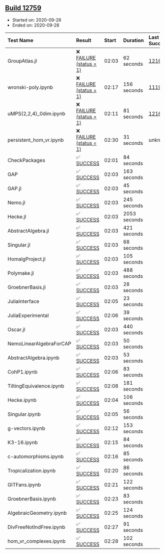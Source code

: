 ## [Build 12759](https://oscarci.mathematik.uni-kl.de/job/oscar/12759/)

* Started on: 2020-09-28
* Ended on: 2020-09-28

| Test Name    | Result | Start | Duration | Last Success | First Failure |
|:-------------|:-------|:------|:---------|:-------------|:--------------|
| GroupAtlas.jl | ❌ [FAILURE (status = 1)](https://oscarci.mathematik.uni-kl.de/job/oscar/12759/artifact/logs/build-12759/GroupAtlas.jl.log) | 02:03 | 62 seconds | [12167](https://oscarci.mathematik.uni-kl.de/job/oscar/12167/) | [12168](https://oscarci.mathematik.uni-kl.de/job/oscar/12168/) |
| wronski-poly.ipynb | ❌ [FAILURE (status = 1)](https://oscarci.mathematik.uni-kl.de/job/oscar/12759/artifact/logs/build-12759/wronski-poly.ipynb.log) | 02:17 | 156 seconds | [11192](https://oscarci.mathematik.uni-kl.de/job/oscar/11192/) | [11193](https://oscarci.mathematik.uni-kl.de/job/oscar/11193/) |
| uMPS(2,2,4)_0dim.ipynb | ❌ [FAILURE (status = 1)](https://oscarci.mathematik.uni-kl.de/job/oscar/12759/artifact/logs/build-12759/uMPS-2-2-4-_0dim.ipynb.log) | 02:11 | 81 seconds | [12167](https://oscarci.mathematik.uni-kl.de/job/oscar/12167/) | [12168](https://oscarci.mathematik.uni-kl.de/job/oscar/12168/) |
| persistent_hom_vr.ipynb | ❌ [FAILURE (status = 1)](https://oscarci.mathematik.uni-kl.de/job/oscar/12759/artifact/logs/build-12759/persistent_hom_vr.ipynb.log) | 02:30 | 31 seconds | unknown | unknown |
| CheckPackages | ✅ [SUCCESS](https://oscarci.mathematik.uni-kl.de/job/oscar/12759/artifact/logs/build-12759/CheckPackages.log) | 02:01 | 84 seconds |  |  |
| GAP | ✅ [SUCCESS](https://oscarci.mathematik.uni-kl.de/job/oscar/12759/artifact/logs/build-12759/GAP.log) | 02:03 | 163 seconds |  |  |
| GAP.jl | ✅ [SUCCESS](https://oscarci.mathematik.uni-kl.de/job/oscar/12759/artifact/logs/build-12759/GAP.jl.log) | 02:03 | 45 seconds |  |  |
| Nemo.jl | ✅ [SUCCESS](https://oscarci.mathematik.uni-kl.de/job/oscar/12759/artifact/logs/build-12759/Nemo.jl.log) | 02:03 | 245 seconds |  |  |
| Hecke.jl | ✅ [SUCCESS](https://oscarci.mathematik.uni-kl.de/job/oscar/12759/artifact/logs/build-12759/Hecke.jl.log) | 02:03 | 2053 seconds |  |  |
| AbstractAlgebra.jl | ✅ [SUCCESS](https://oscarci.mathematik.uni-kl.de/job/oscar/12759/artifact/logs/build-12759/AbstractAlgebra.jl.log) | 02:03 | 421 seconds |  |  |
| Singular.jl | ✅ [SUCCESS](https://oscarci.mathematik.uni-kl.de/job/oscar/12759/artifact/logs/build-12759/Singular.jl.log) | 02:03 | 68 seconds |  |  |
| HomalgProject.jl | ✅ [SUCCESS](https://oscarci.mathematik.uni-kl.de/job/oscar/12759/artifact/logs/build-12759/HomalgProject.jl.log) | 02:03 | 105 seconds |  |  |
| Polymake.jl | ✅ [SUCCESS](https://oscarci.mathematik.uni-kl.de/job/oscar/12759/artifact/logs/build-12759/Polymake.jl.log) | 02:03 | 488 seconds |  |  |
| GroebnerBasis.jl | ✅ [SUCCESS](https://oscarci.mathematik.uni-kl.de/job/oscar/12759/artifact/logs/build-12759/GroebnerBasis.jl.log) | 02:03 | 28 seconds |  |  |
| JuliaInterface | ✅ [SUCCESS](https://oscarci.mathematik.uni-kl.de/job/oscar/12759/artifact/logs/build-12759/JuliaInterface.log) | 02:05 | 23 seconds |  |  |
| JuliaExperimental | ✅ [SUCCESS](https://oscarci.mathematik.uni-kl.de/job/oscar/12759/artifact/logs/build-12759/JuliaExperimental.log) | 02:06 | 39 seconds |  |  |
| Oscar.jl | ✅ [SUCCESS](https://oscarci.mathematik.uni-kl.de/job/oscar/12759/artifact/logs/build-12759/Oscar.jl.log) | 02:03 | 440 seconds |  |  |
| NemoLinearAlgebraForCAP | ✅ [SUCCESS](https://oscarci.mathematik.uni-kl.de/job/oscar/12759/artifact/logs/build-12759/NemoLinearAlgebraForCAP.log) | 02:03 | 50 seconds |  |  |
| AbstractAlgebra.ipynb | ✅ [SUCCESS](https://oscarci.mathematik.uni-kl.de/job/oscar/12759/artifact/logs/build-12759/AbstractAlgebra.ipynb.log) | 02:03 | 53 seconds |  |  |
| CohP1.ipynb | ✅ [SUCCESS](https://oscarci.mathematik.uni-kl.de/job/oscar/12759/artifact/logs/build-12759/CohP1.ipynb.log) | 02:06 | 83 seconds |  |  |
| TiltingEquivalence.ipynb | ✅ [SUCCESS](https://oscarci.mathematik.uni-kl.de/job/oscar/12759/artifact/logs/build-12759/TiltingEquivalence.ipynb.log) | 02:08 | 181 seconds |  |  |
| Hecke.ipynb | ✅ [SUCCESS](https://oscarci.mathematik.uni-kl.de/job/oscar/12759/artifact/logs/build-12759/Hecke.ipynb.log) | 02:04 | 106 seconds |  |  |
| Singular.ipynb | ✅ [SUCCESS](https://oscarci.mathematik.uni-kl.de/job/oscar/12759/artifact/logs/build-12759/Singular.ipynb.log) | 02:05 | 56 seconds |  |  |
| g-vectors.ipynb | ✅ [SUCCESS](https://oscarci.mathematik.uni-kl.de/job/oscar/12759/artifact/logs/build-12759/g-vectors.ipynb.log) | 02:12 | 153 seconds |  |  |
| K3-16.ipynb | ✅ [SUCCESS](https://oscarci.mathematik.uni-kl.de/job/oscar/12759/artifact/logs/build-12759/K3-16.ipynb.log) | 02:15 | 84 seconds |  |  |
| c-automorphisms.ipynb | ✅ [SUCCESS](https://oscarci.mathematik.uni-kl.de/job/oscar/12759/artifact/logs/build-12759/c-automorphisms.ipynb.log) | 02:16 | 85 seconds |  |  |
| Tropicalization.ipynb | ✅ [SUCCESS](https://oscarci.mathematik.uni-kl.de/job/oscar/12759/artifact/logs/build-12759/Tropicalization.ipynb.log) | 02:20 | 86 seconds |  |  |
| GITFans.ipynb | ✅ [SUCCESS](https://oscarci.mathematik.uni-kl.de/job/oscar/12759/artifact/logs/build-12759/GITFans.ipynb.log) | 02:21 | 122 seconds |  |  |
| GroebnerBasis.ipynb | ✅ [SUCCESS](https://oscarci.mathematik.uni-kl.de/job/oscar/12759/artifact/logs/build-12759/GroebnerBasis.ipynb.log) | 02:23 | 83 seconds |  |  |
| AlgebraicGeometry.ipynb | ✅ [SUCCESS](https://oscarci.mathematik.uni-kl.de/job/oscar/12759/artifact/logs/build-12759/AlgebraicGeometry.ipynb.log) | 02:25 | 124 seconds |  |  |
| DivFreeNotIndFree.ipynb | ✅ [SUCCESS](https://oscarci.mathematik.uni-kl.de/job/oscar/12759/artifact/logs/build-12759/DivFreeNotIndFree.ipynb.log) | 02:27 | 91 seconds |  |  |
| hom_vr_complexes.ipynb | ✅ [SUCCESS](https://oscarci.mathematik.uni-kl.de/job/oscar/12759/artifact/logs/build-12759/hom_vr_complexes.ipynb.log) | 02:28 | 102 seconds |  |  |
